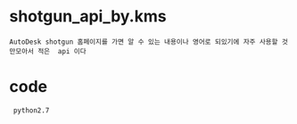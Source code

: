 # shotgun_api_by.kms
    AutoDesk shotgun 홈페이지를 가면 알 수 있는 내용이나 영어로 되있기에 자주 사용할 것만모아서 적은  api 이다


# code
     python2.7
